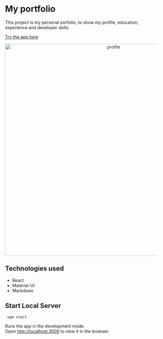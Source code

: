 # My portfolio

This project is my personal porfolio, to show my profile, education, experience and developer skills.

 [Try the app here](https://juanlamas.dev/portfolio/)

<p align="center"><img src="https://juanlamas.dev/portfolio/img/content/portfolio/portfolio-profile.png" alt="profile" width="700" /></p>

## Technologies used

- React
- Material-UI
- Markdown

## Start Local Server
```
 npm start
```

Runs the app in the development mode.<br />
Open [http://localhost:3000](http://localhost:3000) to view it in the browser.